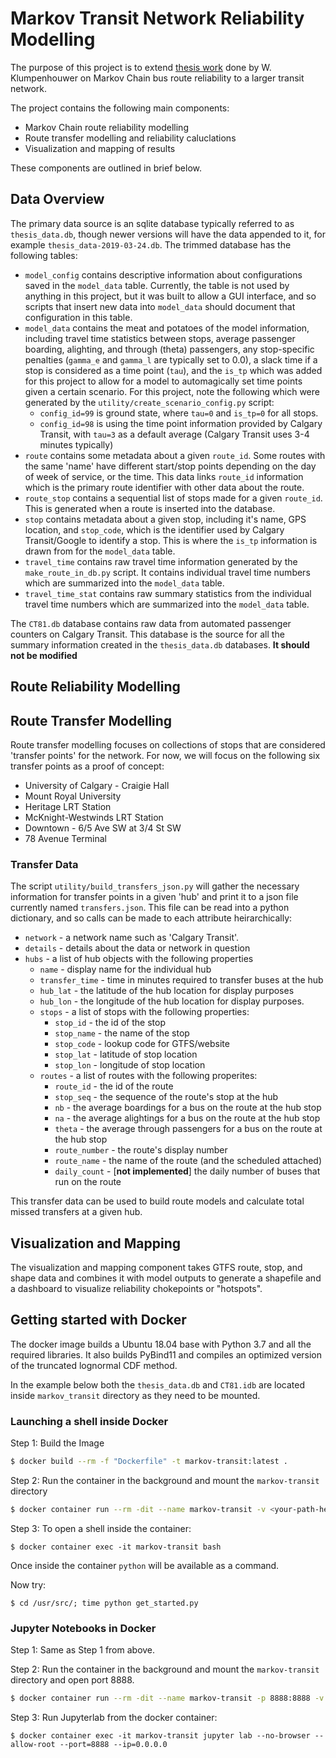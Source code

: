 # Markov Transit Network Reliability Modelling
The purpose of this project is to extend [thesis work](https://prism.ucalgary.ca/handle/1880/106559) done by W. Klumpenhouwer on Markov Chain bus route reliability to a larger transit network.

The project contains the following main components:

* Markov Chain route reliability modelling
* Route transfer modelling and reliability caluclations
* Visualization and mapping of results

These components are outlined in brief below.

## Data Overview
The primary data source is an sqlite database typically referred to as `thesis_data.db`, though newer versions will have the data appended to it, for example `thesis_data-2019-03-24.db`. The trimmed database has the following tables:

* `model_config` contains descriptive information about configurations saved in the `model_data` table. Currently, the table is not used by anything in this project, but it was built to allow a GUI interface, and so scripts that insert new data into `model_data` should document that configuration in this table.
* `model_data` contains the meat and potatoes of the model information, including travel time statistics between stops, average passenger boarding, alighting, and through (theta) passengers, any stop-specific penalties (`gamma_e` and `gamma_l` are typically set to 0.0), a slack time if a stop is considered as a time point (`tau`), and the `is_tp` which was added for this project to allow for a model to automagically set time points given a certain scenario. For this project, note the following which were generated by the `utility/create_scenario_config.py` script:
    * `config_id=99` is ground state, where `tau=0` and `is_tp=0` for all stops.
    * `config_id=98` is using the time point information provided by Calgary Transit, with `tau=3` as a default average (Calgary Transit uses 3-4 minutes typically)
* `route` contains some metadata about a given `route_id`. Some routes with the same 'name' have different start/stop points depending on the day of week of service, or the time. This data links `route_id` information which is the primary route identifier with other data about the route.
* `route_stop` contains a sequential list of stops made for a given `route_id`. This is generated when a route is inserted into the database.
* `stop` contains metadata about a given stop, including it's name, GPS location, and `stop_code`, which is the identifier used by Calgary Transit/Google to identify a stop. This is where the `is_tp` information is drawn from for the `model_data` table.
* `travel_time` contains raw travel time information generated by the `make_route_in_db.py` script. It contains individual travel time numbers which are summarized into the `model_data` table.
* `travel_time_stat` contains raw summary statistics from the individual travel time numbers which are summarized into the `model_data` table.

The `CT81.db` database contains raw data from automated passenger counters on Calgary Transit. This database is the source for all the summary information created in the `thesis_data.db` databases. **It should not be modified**


## Route Reliability Modelling

## Route Transfer Modelling
Route transfer modelling focuses on collections of stops that are considered 'transfer points' for the network. For now, we will focus on the following six transfer points as a proof of concept:
* University of Calgary - Craigie Hall
* Mount Royal University
* Heritage LRT Station
* McKnight-Westwinds LRT Station
* Downtown - 6/5 Ave SW at 3/4 St SW
* 78 Avenue Terminal

### Transfer Data
The script ```utility/build_transfers_json.py``` will gather the necessary information for transfer points in a given 'hub' and print it to a json file currently named ```transfers.json```. This file can be read into a python dictionary, and so calls can be made to each attribute heirarchically:
* ``network`` - a network name such as 'Calgary Transit'.
* ``details`` - details about the data or network in question
* ``hubs`` - a list of hub objects with the following properties
    * ``name`` - display name for the individual hub
    * ``transfer_time`` - time in minutes required to transfer buses at the hub
    * ``hub_lat`` - the latitude of the hub location for display purposes
    * ``hub_lon`` - the longitude of the hub location for display purposes.
    * ``stops`` - a list of stops with the following properties:
        * ``stop_id`` - the id of the stop
        * ``stop_name`` - the name of the stop
        * ``stop_code`` - lookup code for GTFS/website
        * ``stop_lat`` - latitude of stop location
        * ``stop_lon`` - longitude of stop location
    * ``routes`` - a list of routes with the following properites:
        * ``route_id`` - the id of the route
        * ``stop_seq`` - the sequence of the route's stop at the hub
        * ``nb`` - the average boardings for a bus on the route at the hub stop
        * ``na`` - the average alightings for a bus on the route at the hub stop
        * ``theta`` - the average through passengers for a bus on the route at the hub stop
        * ``route_number``  - the route's display number
        * ``route_name`` - the name of the route (and the scheduled attached)
        * ``daily_count`` - [**not implemented**] the daily number of buses that run on the route

This transfer data can be used to build route models and calculate total missed transfers at a given hub.

## Visualization and Mapping
The visualization and mapping component takes GTFS route, stop, and shape data and combines it with model outputs to generate a shapefile and a dashboard to visualize reliability chokepoints or "hotspots".

## Getting started with Docker
The docker image builds a Ubuntu 18.04 base with Python 3.7 and all the required libraries. It also builds PyBind11 and compiles an optimized version of the truncated lognormal CDF method.

In the example below both the `thesis_data.db` and `CT81.idb` are located inside `markov_transit` directory as they need to be mounted. 
### Launching a shell inside Docker
Step 1: Build the Image
```bash
$ docker build --rm -f "Dockerfile" -t markov-transit:latest .
```
Step 2: Run the container in the background and mount the `markov-transit` directory
```bash
$ docker container run --rm -dit --name markov-transit -v <your-path-here>/markov-transit/:/usr/src/ markov-transit:latest
```
Step 3: To open a shell inside the container:
```
$ docker container exec -it markov-transit bash
```
Once inside the container `python` will be available as a command.

Now try:
```
$ cd /usr/src/; time python get_started.py
```

### Jupyter Notebooks in Docker
Step 1: Same as Step 1 from above.

Step 2: Run the container in the background and mount the `markov-transit` directory and open port 8888.
```bash
$ docker container run --rm -dit --name markov-transit -p 8888:8888 -v <your-path-here>/markov-transit/:/usr/src/ markov-transit:latest
```
Step 3: Run Jupyterlab from the docker container:
```
$ docker container exec -it markov-transit jupyter lab --no-browser --allow-root --port=8888 --ip=0.0.0.0
```
